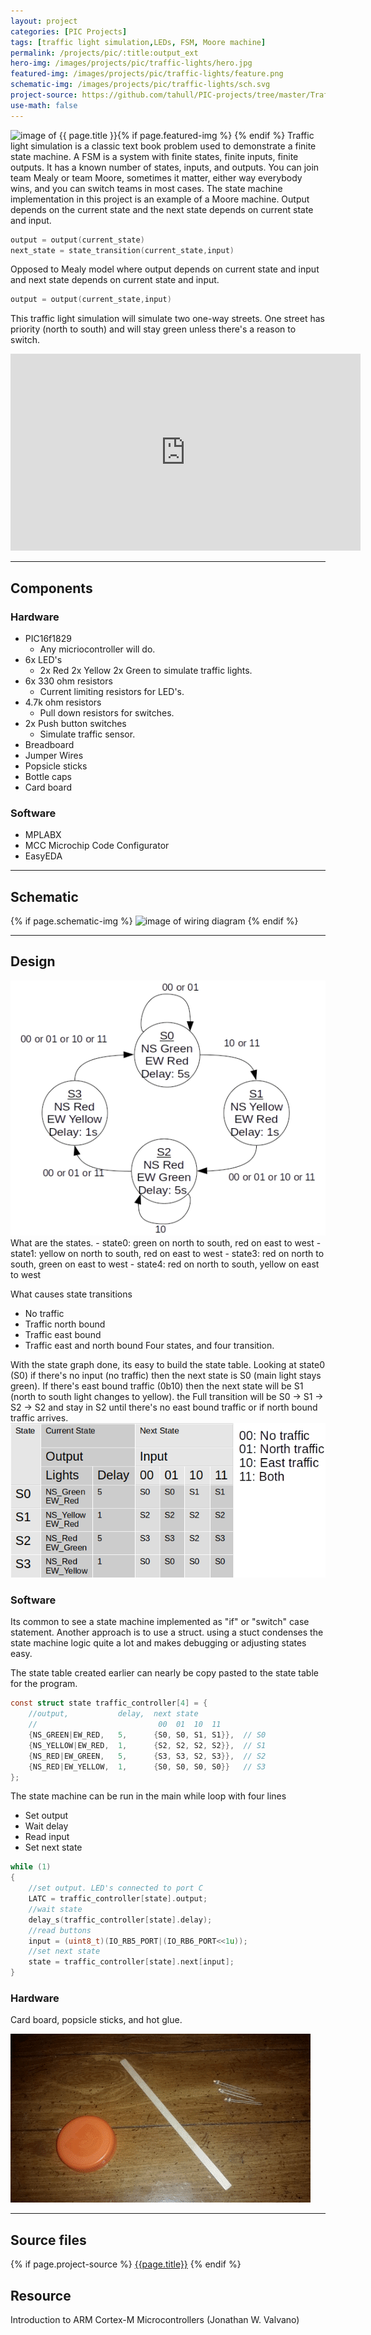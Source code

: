 ```yaml
---
layout: project                               
categories: [PIC Projects]                                 
tags: [traffic light simulation,LEDs, FSM, Moore machine]
permalink: /projects/pic/:title:output_ext     
hero-img: /images/projects/pic/traffic-lights/hero.jpg
featured-img: /images/projects/pic/traffic-lights/feature.png
schematic-img: /images/projects/pic/traffic-lights/sch.svg
project-source: https://github.com/tahull/PIC-projects/tree/master/Traffic_Lights.X
use-math: false
---
```


{% if page.featured-img %}
  <img src="{{ page.featured-img }}" alt="image of {{ page.title }}" title = "{{ page.title }}" class="img-fluid mr-3" align="left"/>{% endif %}
Traffic light simulation is a classic text book problem used to demonstrate a finite state machine. A FSM is a system with finite states, finite inputs, finite outputs. It has a known number of states, inputs, and outputs. You can join team Mealy or team Moore, sometimes it matter, either way everybody wins, and you can switch teams in most cases. The state machine implementation in this project is an example of a Moore machine. Output depends on the current state and the next state depends on current state and input.
```c
output = output(current_state)
next_state = state_transition(current_state,input)
```

Opposed to Mealy model where output depends on current state and input and next state depends on current state and input.
```c
output = output(current_state,input)
```

This traffic light simulation will simulate two one-way streets. One street has priority (north to south) and will stay green unless there's a reason to switch.

<div class="embed-responsive embed-responsive-16by9 col-md-10 col-lg-7">
<iframe class="embed-responsive-item" width="560" height="315" src="https://www.youtube.com/embed/-6fCYKG5Xbk" frameborder="0" allow="accelerometer; autoplay; encrypted-media; gyroscope; picture-in-picture" allowfullscreen></iframe>
</div>

---
## Components
### Hardware
- PIC16f1829
  - Any micriocontroller will do.
- 6x LED's
  - 2x Red 2x Yellow 2x Green to simulate traffic lights.
- 6x 330 ohm resistors
  - Current limiting resistors for LED's.
- 4.7k ohm resistors
  - Pull down resistors for switches.
- 2x Push button switches
  - Simulate traffic sensor.
- Breadboard
- Jumper Wires
- Popsicle sticks
- Bottle caps
- Card board

### Software
- MPLABX
- MCC Microchip Code Configurator
- EasyEDA

---
## Schematic
{% if page.schematic-img %}
  <img src="{{ page.schematic-img }}" alt="image of wiring diagram" title="wiring diagram" class="img-fluid"/>
{% endif %}

---
## Design
<div class="row">
  <div class="col" markdown="1">
  <img src="/images/projects/pic/traffic-lights/state-graph.png" alt="image of state graph" title="state graph" class="img-fluid"/>
  </div>
  <div class="col" markdown="1">
  What are the states.
  - state0: green on north to south, red on east to west
  - state1: yellow on north to south, red on east to west
  - state3: red on north to south, green on east to west
  - state4: red on north to south, yellow on east to west

  What causes state transitions
  - No traffic
  - Traffic north bound
  - Traffic east bound
  - Traffic east and north bound
  Four states, and four transition.
  </div>
</div>

<div class="row">
  <div class="col" markdown="1">
  With the state graph done, its easy to build the state table. Looking at state0 (S0) if there's no input (no traffic) then the next state is S0 (main light stays green). If there's east bound traffic (0b10) then the next state will be S1 (north to south light changes to yellow). the Full transition will be S0 -> S1 -> S2 -> S2 and stay in S2 until there's no east bound traffic or if north bound traffic arrives.
  </div>
  <div class="col" markdown="1">
 <img src="/images/projects/pic/traffic-lights/state-table.png" alt="image of state table" title="state table" class="img-fluid float-right"/>
 </div>
</div>

### Software
Its  common to see a state machine implemented as "if" or "switch" case statement. Another approach is to use a struct. using a stuct condenses the state machine logic quite a lot and makes debugging or adjusting states easy.

The state table created earlier can nearly be copy pasted to the state table for the program.
```c
const struct state traffic_controller[4] = {
    //output,           delay,  next state
    //                           00  01  10  11
    {NS_GREEN|EW_RED,   5,      {S0, S0, S1, S1}},  // S0
    {NS_YELLOW|EW_RED,  1,      {S2, S2, S2, S2}},  // S1
    {NS_RED|EW_GREEN,   5,      {S3, S3, S2, S3}},  // S2
    {NS_RED|EW_YELLOW,  1,      {S0, S0, S0, S0}}   // S3
};  
```
The state machine can be run in the main while loop with four lines
- Set output
- Wait delay
- Read input
- Set next state

```c
while (1)
{
    //set output. LED's connected to port C
    LATC = traffic_controller[state].output;
    //wait state
    delay_s(traffic_controller[state].delay);
    //read buttons
    input = (uint8_t)(IO_RB5_PORT|(IO_RB6_PORT<<1u));
    //set next state
    state = traffic_controller[state].next[input];
}
```

### Hardware
Card board, popsicle sticks, and hot glue.

<img src="/images/projects/pic/traffic-lights/slide-show.gif" alt="image of project stages" title="project slide show" class="img-fluid"/>

---
## Source files
{% if page.project-source %}
  <a href="{{ page.project-source }}">{{page.title}}</a>
{% endif %}

## Resource
Introduction to ARM Cortex-M Microcontrollers (Jonathan W. Valvano)
